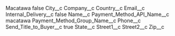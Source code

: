 <?xml version="1.0" encoding="UTF-8"?>
<CustomMetadata xmlns="http://soap.sforce.com/2006/04/metadata" xmlns:xsi="http://www.w3.org/2001/XMLSchema-instance" xmlns:xsd="http://www.w3.org/2001/XMLSchema">
    <label>Macatawa</label>
    <protected>false</protected>
    <values>
        <field>City__c</field>
        <value xsi:nil="true"/>
    </values>
    <values>
        <field>Company__c</field>
        <value xsi:nil="true"/>
    </values>
    <values>
        <field>Country__c</field>
        <value xsi:nil="true"/>
    </values>
    <values>
        <field>Email__c</field>
        <value xsi:nil="true"/>
    </values>
    <values>
        <field>Internal_Delivery__c</field>
        <value xsi:type="xsd:boolean">false</value>
    </values>
    <values>
        <field>Name__c</field>
        <value xsi:nil="true"/>
    </values>
    <values>
        <field>Payment_Method_API_Name__c</field>
        <value xsi:type="xsd:string">macatawa</value>
    </values>
    <values>
        <field>Payment_Method_Group_Name__c</field>
        <value xsi:nil="true"/>
    </values>
    <values>
        <field>Phone__c</field>
        <value xsi:nil="true"/>
    </values>
    <values>
        <field>Send_Title_to_Buyer__c</field>
        <value xsi:type="xsd:boolean">true</value>
    </values>
    <values>
        <field>State__c</field>
        <value xsi:nil="true"/>
    </values>
    <values>
        <field>Street1__c</field>
        <value xsi:nil="true"/>
    </values>
    <values>
        <field>Street2__c</field>
        <value xsi:nil="true"/>
    </values>
    <values>
        <field>Zip__c</field>
        <value xsi:nil="true"/>
    </values>
</CustomMetadata>
